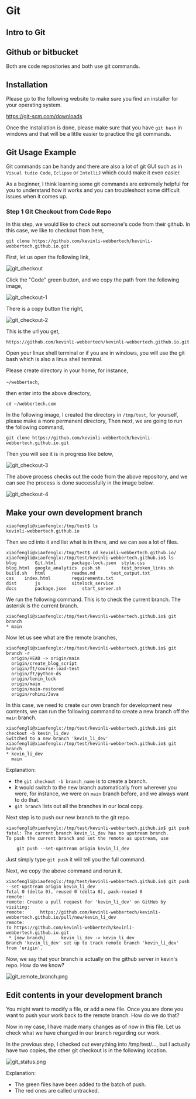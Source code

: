# Git

## Intro to Git

## Github or bitbucket

Both are code repositories and both use git commands.

## Installation

Please go to the following website to make sure you find an installer for your operating system.

https://git-scm.com/downloads

Once the installation is done, please make sure that you have `git bash` in windows and that will be a little easier to practice the git commands.

## Git Usage Example

Git commands can be handy and there are also a lot of git GUI such as in `Visual tudio Code`, `Eclipse` or `IntelliJ` which could make it even easier.

As a beginner, I think learning some git commands are extremely helpful for you to understand how it works and you can troubleshoot some difficult issues when it comes up.

### Step 1 Git Checkout from Code Repo

In this step, we would like to check out someone's code from their github. In this case, we like to checkout 
from here, 

`git clone https://github.com/kevinli-webbertech/kevinli-webbertech.github.io.git` 


First, let us open the following link,

![git_checkout](../../../../images/dev_ops/github/git_checkout.png)

Click the "Code" green button, and we copy the path from the following image,

![git_checkout-1](../../../../images/dev_ops/github/git_checkout-1.png)

There is a copy button the right,

![git_checkout-2](../../../../images/dev_ops/github/git_checkout-2.png)

This is the url you get,

`https://github.com/kevinli-webbertech/kevinli-webbertech.github.io.git`

Open your linux shell terminal or if you are in windows, you will use the git bash which is also a linux shell terminal.

Please create directory in your home, for instance, 

`~/webbertech`,

then enter into the above directory,

`cd ~/webbertech.com`

In the following image, I created the directory in `/tmp/test`, for yourself, please make a more permanent directory,
Then next, we are going to run the following command,

`git clone https://github.com/kevinli-webbertech/kevinli-webbertech.github.io.git`

Then you will see it is in progress like below,

![git_checkout-3](../../../../images/dev_ops/github/git_checkout-3.png)

The above process checks out the code from the above repository, and we can see the process is done successfully in the image below.

![git_checkout-4](../../../../images/dev_ops/github/git_checkout-4.png)

## Make your own development branch

```commandline
xiaofengli@xiaofenglx:/tmp/test$ ls
kevinli-webbertech.github.io
```

Then we cd into it and list what is in there, and we can see a lot of files. 

```commandline
xiaofengli@xiaofenglx:/tmp/test$ cd kevinli-webbertech.github.io/
xiaofengli@xiaofenglx:/tmp/test/kevinli-webbertech.github.io$ ls
blog	   Git.html	     package-lock.json	style.css
blog.html  google_analytics  push.sh		test_broken_links.sh
build.sh   html		     readme.md		test_output.txt
css	   index.html	     requirements.txt
dist	   js		     sitelock_service
docs	   package.json      start_server.sh
```

We run the following command. This is to check the current branch. The asterisk is the current branch.

```commandline
xiaofengli@xiaofenglx:/tmp/test/kevinli-webbertech.github.io$ git branch
* main
```

Now let us see what are the remote branches,

```commandline
xiaofengli@xiaofenglx:/tmp/test/kevinli-webbertech.github.io$ git branch -r
  origin/HEAD -> origin/main
  origin/create_blog_script
  origin/ft/course-load-test
  origin/ft/python-ds
  origin/lenin_lock
  origin/main
  origin/main-restored
  origin/rohini/Java
```

In this case, we need to create our own branch for development new contents, we can run the following command to create a new branch off the `main` branch.

```commandline
xiaofengli@xiaofenglx:/tmp/test/kevinli-webbertech.github.io$ git checkout -b kevin_li_dev
Switched to a new branch 'kevin_li_dev'
xiaofengli@xiaofenglx:/tmp/test/kevinli-webbertech.github.io$ git branch
* kevin_li_dev
  main
```

Explanation: 

* the `git checkout -b branch_name` is to create a branch.
* it would switch to the new branch automatically from wherever you were, for instance, we were on `main` branch before, and we always want to do that.
* `git branch` lists out all the branches in our local copy.

Next step is to push our new branch to the git repo.

```commandline
xiaofengli@xiaofenglx:/tmp/test/kevinli-webbertech.github.io$ git push
fatal: The current branch kevin_li_dev has no upstream branch.
To push the current branch and set the remote as upstream, use

    git push --set-upstream origin kevin_li_dev
```

Just simply type `git push` it will tell you the full command.

Next, we copy the above command and rerun it.

```commandline
xiaofengli@xiaofenglx:/tmp/test/kevinli-webbertech.github.io$ git push --set-upstream origin kevin_li_dev
Total 0 (delta 0), reused 0 (delta 0), pack-reused 0
remote: 
remote: Create a pull request for 'kevin_li_dev' on GitHub by visiting:
remote:      https://github.com/kevinli-webbertech/kevinli-webbertech.github.io/pull/new/kevin_li_dev
remote: 
To https://github.com/kevinli-webbertech/kevinli-webbertech.github.io.git
 * [new branch]      kevin_li_dev -> kevin_li_dev
Branch 'kevin_li_dev' set up to track remote branch 'kevin_li_dev' from 'origin'.
```

Now, we say that your branch is actually on the github server in kevin's repo. How do we know?

![git_remote_branch.png](../../../../images/dev_ops/github/git_remote_branch.png)

## Edit contents in your development branch

You might want to modify a file, or add a new file. Once you are done you want to push your work back to the remote branch. How do we do that?

Now in my case, I have made many changes as of now in this file. Let us check what we have changed in our branch regarding our work.

In the previous step, I checked out everything into /tmp/test/..., but I actually have two copies, the other git checkout is in the following location.

![git_status.png](../../../../images/dev_ops/github/git_status.png)

Explanation:

* The green files have been added to the batch of push.
* The red ones are called untracked.





